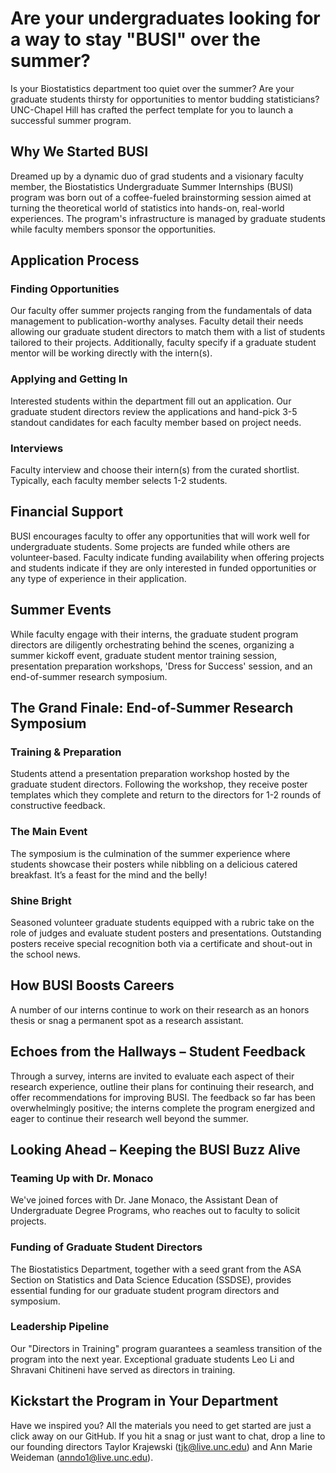 # Are your undergraduates looking for a way to stay "BUSI" over the summer?
Is your Biostatistics department too quiet over the summer? Are your graduate students thirsty for opportunities to mentor budding statisticians? UNC-Chapel Hill has crafted the perfect template for you to launch a successful summer program.

## Why We Started BUSI

Dreamed up by a dynamic duo of grad students and a visionary faculty member, the Biostatistics Undergraduate Summer Internships (BUSI) program was born out of a coffee-fueled brainstorming session aimed at turning the theoretical world of statistics into hands-on, real-world experiences. The program's infrastructure is managed by graduate students while faculty members sponsor the opportunities.

## Application Process

### Finding Opportunities
Our faculty offer summer projects ranging from the fundamentals of data management to publication-worthy analyses. Faculty detail their needs allowing our graduate student directors to match them with a list of students tailored to their projects. Additionally, faculty specify if a graduate student mentor will be working directly with the intern(s).

### Applying and Getting In
Interested students within the department fill out an application. Our graduate student directors review the applications and hand-pick 3-5 standout candidates for each faculty member based on project needs.

### Interviews
Faculty interview and choose their intern(s) from the curated shortlist. Typically, each faculty member selects 1-2 students.

## Financial Support
BUSI encourages faculty to offer any opportunities that will work well for undergraduate students. Some projects are funded while others are volunteer-based. Faculty indicate funding availability when offering projects and students indicate if they are only interested in funded opportunities or any type of experience in their application.

## Summer Events
While faculty engage with their interns, the graduate student program directors are diligently orchestrating behind the scenes, organizing a summer kickoff event, graduate student mentor training session, presentation preparation workshops, 'Dress for Success' session, and an end-of-summer research symposium.

## The Grand Finale: End-of-Summer Research Symposium
### Training & Preparation
Students attend a presentation preparation workshop hosted by the graduate student directors. Following the workshop, they receive poster templates which they complete and return to the directors for 1-2 rounds of constructive feedback.

### The Main Event
The symposium is the culmination of the summer experience where students showcase their posters while nibbling on a delicious catered breakfast. It’s a feast for the mind and the belly!

### Shine Bright
Seasoned volunteer graduate students equipped with a rubric take on the role of judges and evaluate student posters and presentations. Outstanding posters receive special recognition both via a certificate and shout-out in the school news.

## How BUSI Boosts Careers
A number of our interns continue to work on their research as an honors thesis or snag a permanent spot as a research assistant.

## Echoes from the Hallways – Student Feedback
Through a survey, interns are invited to evaluate each aspect of their research experience, outline their plans for continuing their research, and offer recommendations for improving BUSI. The feedback so far has been overwhelmingly positive; the interns complete the program energized and eager to continue their research well beyond the summer.

## Looking Ahead – Keeping the BUSI Buzz Alive
### Teaming Up with Dr. Monaco
We've joined forces with Dr. Jane Monaco, the Assistant Dean of Undergraduate Degree Programs, who reaches out to faculty to solicit projects.

### Funding of Graduate Student Directors
The Biostatistics Department, together with a seed grant from the ASA Section on Statistics and Data Science Education (SSDSE), provides essential funding for our graduate student program directors and symposium.

### Leadership Pipeline
Our "Directors in Training" program guarantees a seamless transition of the program into the next year. Exceptional graduate students Leo Li and Shravani Chitineni have served as directors in training.

## Kickstart the Program in Your Department
Have we inspired you? All the materials you need to get started are just a click away on our GitHub. If you hit a snag or just want to chat, drop a line to our founding directors Taylor Krajewski (tjk@live.unc.edu) and Ann Marie Weideman (anndo1@live.unc.edu).
